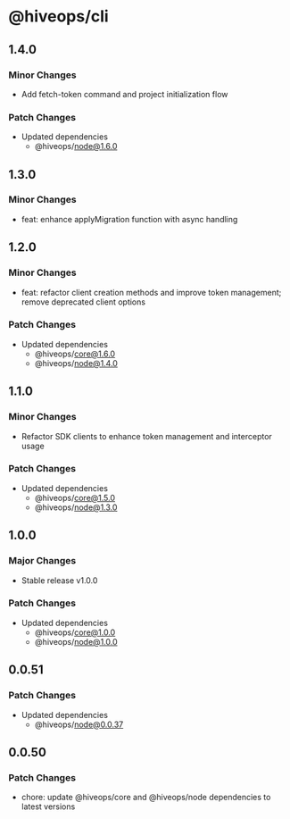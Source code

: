 # @hiveops/cli

## 1.4.0

### Minor Changes

- Add fetch-token command and project initialization flow

### Patch Changes

- Updated dependencies
  - @hiveops/node@1.6.0

## 1.3.0

### Minor Changes

- feat: enhance applyMigration function with async handling

## 1.2.0

### Minor Changes

- feat: refactor client creation methods and improve token management; remove deprecated client options

### Patch Changes

- Updated dependencies
  - @hiveops/core@1.6.0
  - @hiveops/node@1.4.0

## 1.1.0

### Minor Changes

- Refactor SDK clients to enhance token management and interceptor usage

### Patch Changes

- Updated dependencies
  - @hiveops/core@1.5.0
  - @hiveops/node@1.3.0

## 1.0.0

### Major Changes

- Stable release v1.0.0

### Patch Changes

- Updated dependencies
  - @hiveops/core@1.0.0
  - @hiveops/node@1.0.0

## 0.0.51

### Patch Changes

- Updated dependencies
  - @hiveops/node@0.0.37

## 0.0.50

### Patch Changes

- chore: update @hiveops/core and @hiveops/node dependencies to latest versions
